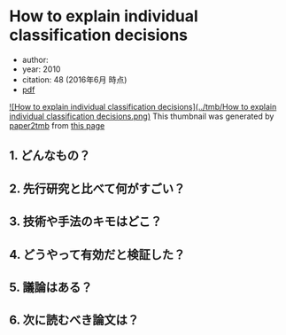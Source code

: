 # How to explain individual classification decisions
- author:
- year: 2010
- citation: 48 (2016年6月 時点)
- [pdf](http://www.jmlr.org/papers/volume11/baehrens10a/baehrens10a.pdf)

[![How to explain individual classification decisions](../tmb/How to explain individual classification decisions.png)](http://www.jmlr.org/papers/volume11/baehrens10a/baehrens10a.pdf)
This thumbnail was generated by [paper2tmb](https://github.com/sotetsuk/paper2tmb) from [this page](http://www.jmlr.org/papers/volume11/baehrens10a/baehrens10a.pdf)
## 1. どんなもの？
## 2. 先行研究と比べて何がすごい？
## 3. 技術や手法のキモはどこ？
## 4. どうやって有効だと検証した？
## 5. 議論はある？
## 6. 次に読むべき論文は？
